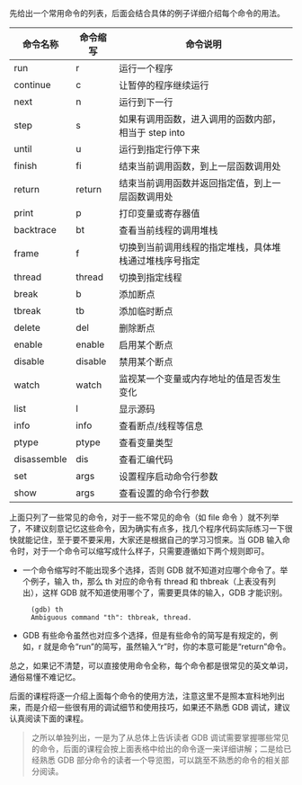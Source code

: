 先给出一个常用命令的列表，后面会结合具体的例子详细介绍每个命令的用法。

|命令名称   |   命令缩写 |   命令说明 |
| ------ | ------ | ------ |
|run        |r          |运行一个程序|
|continue   |c          |让暂停的程序继续运行|
|next       |n          |运行到下一行|
|step       |s          |如果有调用函数，进入调用的函数内部，相当于 step into|
|until      |u          |运行到指定行停下来|
|finish     |fi         |结束当前调用函数，到上一层函数调用处|
|return     |return     |结束当前调用函数并返回指定值，到上一层函数调用处|
|print      |p          |打印变量或寄存器值|
|backtrace  |bt         |查看当前线程的调用堆栈|
|frame      |f          |切换到当前调用线程的指定堆栈，具体堆栈通过堆栈序号指定|
|thread     |thread     |切换到指定线程|
|break      |b          |添加断点|
|tbreak     |tb         |添加临时断点|
|delete     |del        |删除断点|
|enable     |enable     |启用某个断点|
|disable    |disable    |禁用某个断点|
|watch      |watch      |监视某一个变量或内存地址的值是否发生变化|
|list       |l          |显示源码|
|info       |info       |查看断点/线程等信息|
|ptype      |ptype      |查看变量类型|
|disassemble|dis        |查看汇编代码|
|set        |args       |设置程序启动命令行参数|
|show       |args       |查看设置的命令行参数|

上面只列了一些常见的命令，对于一些不常见的命令（如 file 命令 ）就不列举了，不建议刻意记忆这些命令，因为确实有点多，找几个程序代码实际练习一下很快就能记住，至于要不要采用，大家还是根据自己的学习习惯来。当 GDB 输入命令时，对于一个命令可以缩写成什么样子，只需要遵循如下两个规则即可。

* 一个命令缩写时不能出现多个选择，否则 GDB 就不知道对应哪个命令了。举个例子，输入 th，那么 th 对应的命令有 thread 和 thbreak（上表没有列出），这样 GDB 就不知道使用哪个了，需要更具体的输入，GDB 才能识别。
        
        (gdb) th
        Ambiguous command "th": thbreak, thread.

* GDB 有些命令虽然也对应多个选择，但是有些命令的简写是有规定的，例如，r 就是命令“run”的简写，虽然输入“r”时，你的本意可能是“return”命令。

总之，如果记不清楚，可以直接使用命令全称，每个命令都是很常见的英文单词，通俗易懂不难记忆。

后面的课程将逐一介绍上面每个命令的使用方法，注意这里不是照本宣科地列出来，而是介绍一些很有用的调试细节和使用技巧，如果还不熟悉 GDB 调试，建议认真阅读下面的课程。

> 之所以单独列出，一是为了从总体上告诉读者 GDB 调试需要掌握哪些常见的命令，后面的课程会按上面表格中给出的命令逐一来详细讲解；二是给已经熟悉 GDB 部分命令的读者一个导览图，可以跳至不熟悉的命令的相关部分阅读。





















